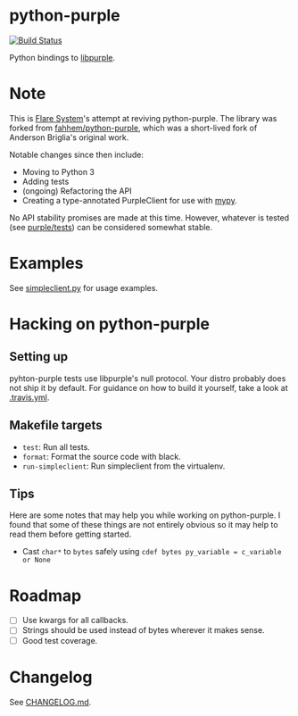 # python-purple

[![Build Status](https://travis-ci.com/Flared/python-purple.svg?branch=master)](https://travis-ci.com/Flared/python-purple)

Python bindings to [libpurple](https://developer.pidgin.im/wiki/WhatIsLibpurple).

# Note

This is [Flare System](https://flare.systems)'s attempt at reviving python-purple. The library was forked from [fahhem/python-purple](https://github.com/fahhem/python-purple), which was a short-lived fork of Anderson Briglia's original work.

Notable changes since then include:
- Moving to Python 3
- Adding tests
- (ongoing) Refactoring the API
- Creating a type-annotated PurpleClient for use with [mypy](https://github.com/python/mypy).

No API stability promises are made at this time. However, whatever is tested (see [purple/tests](purple/tests)) can be considered somewhat stable.

# Examples

See [simpleclient.py](examples/simpleclient.py) for usage examples.

# Hacking on python-purple

## Setting up

pyhton-purple tests use libpurple's null protocol.
Your distro probably does not ship it by default.
For guidance on how to build it yourself, take a look at [.travis.yml](.travis.yml).

## Makefile targets

 - ``test``: Run all tests.
 - ``format``: Format the source code with black.
 - ``run-simpleclient``: Run simpleclient from the virtualenv.

## Tips

Here are some notes that may help you while working on python-purple. I found that some of these things are not entirely obvious so it may
help to read them before getting started.

 - Cast `char*` to `bytes` safely using `cdef bytes py_variable = c_variable or None`

# Roadmap

- [ ] Use kwargs for all callbacks.
- [ ] Strings should be used instead of bytes wherever it makes sense.
- [ ] Good test coverage.

# Changelog

See [CHANGELOG.md](CHANGELOG.md).
